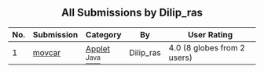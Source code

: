 ﻿<div align="center">

## All Submissions by Dilip\_ras

</div>

No.  | Submission | Category | By   | User Rating
---- | ---------- | -------- | ---- | -----------
1 | [movcar<br />](https://github.com/Planet-Source-Code/dilip-ras-movcar__2-6080) | [Applet<br /><sup>Java</sup>](../ByCategory/applet__2-81.md) | Dilip\_ras | 4.0 (8 globes from 2 users)
